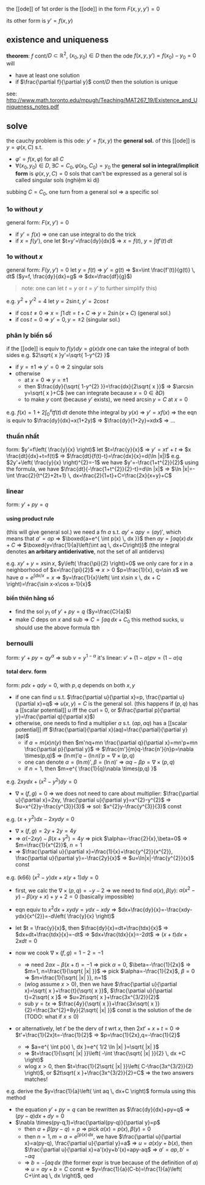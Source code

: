  the [[ode]] of 1st order is the [[ode]] in the form $F(x,y,y')=0$

its other form is $y'=f(x,y)$

## existence and uniqueness
**theorem**: $f$ cont/$D\subset \mathbb{R}^{2}$, $(x_{0},y_{0})\in D$ then the ode $f(x,y,y')=f(x_{0})-y_{0}=0$ will
- have at least one solution
- if $\frac{\partial f}{\partial y}$ cont/$D$ then the solution is unique

see: http://www.math.toronto.edu/mpugh/Teaching/MAT267_19/Existence_and_Uniqueness_notes.pdf

## solve
the cauchy problem is this ode: $y'=f(x,y)$
the **general sol.** of this [[ode]] is $y=\varphi(x,C)$ s.t.
- $\varphi'=f(x,\varphi)$ for all $C$
- $\forall (x_{0},y_{0})\in D, \exists C=C_{0}, \varphi(x_{0},C_{0})=y_{0}$
the **general sol in integral/implicit form** is $\varphi(x,y,C)=0$
sols that can't be expressed as a general sol is called singular sols (nghiệm kì dị)

subbing $C=C_{0}$, one turn from a general sol => a specific sol

### 1o without $y$
general form: $F(x,y')=0$
- if $y'=f(x)$ => one can use integral to do the trick
- if $x=f(y')$, one let $t=y'=\frac{dy}{dx}$ => $x=f(t)$, $y=\int tf'(t) \, dt$
### 1o without $x$
general form: $F(y,y')=0$
let $y=f(t)$ => $y'=g(t)$ => $x=\int \frac{f'(t)}{g(t)} \, dt$ ($y=f, \frac{dy}{dx}=g$ => $dx=\frac{df}{g}$)
>note:  one can let $t=y$ or $t=y'$ to further simplify this)

e.g. $y^{2}+y'^{2}=4$
let $y=2\sin t$, $y'=2\cos t$
- if $\cos t\neq 0$ => $x=\int 1 \, dt=t+C$ => $y=2\sin(x+C)$ (general sol.)
- if $\cos t=0$ => $y'=0,y=\pm 2$ (singular sol.)

### phân ly biến số
if the [[ode]] is equiv to $f(y)dy=g(x)dx$ one can take the integral of both sides
e.g. $2\sqrt{ x }y'=\sqrt{ 1-y^{2} }$
- if $y=\pm 1$ => $y'=0$ => 2 singular sols
- otherwise
	- at $x=0$ => $y=\pm 1$
	- then $\frac{dy}{\sqrt{ 1-y^{2} }}=\frac{dx}{2\sqrt{ x }}$ => $\arcsin y=\sqrt{ x }+C$ (we can integrate because $x=0\in \partial D$)
	- to make $y$ cont (because $y'$ exists), we need $\arcsin y=C$ at $x=0$

e.g. $f(x)=1+2\int _{0}^{x} tf(t) \, dt$
denote thhe integral by $y(x)$ => $y'=xf(x)$
=> the eqn is equiv to $\frac{dy}{dx}=x(1+2y)$ => $\frac{dy}{1+2y}=xdx$ => ...

### thuần nhất
form: $y'=f\left( \frac{y}{x} \right)$
let $t=\frac{y}{x}$ => $y'=xt'+t$ => $x \frac{dt}{dx}+t=f(t)$ => $\frac{dt}{f(t)-t}=\frac{dx}{x}=d(\ln |x|)$
e.g. $2y'+\left( \frac{y}{x} \right)^{2}=-1$
we have $y'=-\frac{1+t^{2}}{2}$
using the formula, we have $\frac{dt}{-\frac{1+t^{2}}{2}-t}=d\ln |x|$
=> $\ln |x|=-\int \frac{2}{t^{2}+2t+1} \, dx=\frac{2}{1+t}+C=\frac{2x}{x+y}+C$

### linear
form: $y'+py=q$
#### using product rule
(this will give general sol.)
we need a fn $a$ s.t. $ay'+apy=(ay)'$, which means that $a'=ap$ => $\boxed{a=e^{ \int p(x) \, dx }}$
then $ay=\int aq(x) \, dx+C$ => $\boxed{y=\frac{1}{a}\left(\int aq \, dx+C\right)}$
(the integral denotes **an arbitary antiderivative**, not the set of all antidervs)

e.g. $xy'+y=x\sin x$, $y\left( \frac{\pi}{2} \right)=0$
we only care for $x$ in a neighborhood of $x=\frac{\pi}{2}$ => $x>0$
$p=\frac{1}{x}, q=\sin x$
we have $a=e^{ \int dx/x }=x$ => $y=\frac{1}{x}\left( \int x\sin x \, dx + C \right)=\frac{\sin x-x\cos x-1}{x}$

#### biến thiên hằng số
- find the sol $y_{1}$ of $y'+py=q$ ($y=\frac{C}{a}$)
- make $C$ deps on $x$ and sub => $C=\int aq \, dx+C_{0}$
this method sucks, u should use the above formula tbh

### bernoulli
form: $y'+py=qy^{\alpha}$
=> sub $v=y^{1-\alpha}$ it's linear: $v'+(1-\alpha)pv=(1-\alpha)q$

#### total derv. form
form: $pdx+qdy=0$, with $p,q$ depends on both $x,y$
- if one can find $u$ s.t. $\frac{\partial u}{\partial x}=p, \frac{\partial u}{\partial x}=q$ => $u(x,y)=C$ is the general sol. (this happens if $(p,q)$ has a [[scalar potential]] $u$ iff the curl = 0, or $\frac{\partial p}{\partial y}=\frac{\partial q}{\partial x}$)
- otherwise, one needs to find a multiplier $a$ s.t. $(ap,aq)$ has a [[scalar potential]] iff $\frac{\partial}{\partial x}(aq)=\frac{\partial}{\partial y}(ap)$
	- if $a=m(x)n(y)$ then $m'nq+mn \frac{\partial q}{\partial x}=mn'p+mn \frac{\partial p}{\partial y}$ => $\frac{m'}{m}q-\frac{n'}{n}p=\nabla \times(p,q)$ => $(\ln m)'q-(\ln n)'p=\nabla \times(p,q)$
	- one can denote $\alpha=(\ln m)', \beta=(\ln n)'$ => $\alpha q-\beta p=\nabla \times(p,q)$
	- if $n=1$, then $m=e^{ \frac{1}{q}\nabla \times(p,q) }$

e.g. $2xydx+(x^{2}-y^{2})dy=0$
- $\nabla \times(f,g)=0$ => we does not need to care about multiplier: $\frac{\partial u}{\partial x}=2xy, \frac{\partial u}{\partial y}=x^{2}-y^{2}$ => $u=x^{2}y-\frac{y^{3}}{3}$ => sol: $x^{2}y-\frac{y^{3}}{3}$ const

e.g. $(x+y^{2})dx-2xydy=0$
- $\nabla \times (f,g)=2y+2y=4y$
- => $\alpha(-2xy)-\beta(x+y^{2})=4y$ => pick $\alpha=-\frac{2}{x},\beta=0$ => $m=\frac{1}{x^{2}}$, $n=1$
- => $\frac{\partial u}{\partial x}=\frac{1}{x}+\frac{y^{2}}{x^{2}}, \frac{\partial u}{\partial y}=-\frac{2y}{x}$ => $u=\ln|x|-\frac{y^{2}}{x}$ const

e.g. (k66) $(x^{2}-y)dx+x(y+1)dy=0$
- first, we calc the $\nabla \times(p,q)=-y-2$
=> we need to find $\alpha(x),\beta(y)$:
$\alpha(x^{2}-y)-\beta(xy+x)+y+2=0$
(basically impossible)

- eqn equiv to $x^{2}dx+xydy=ydx-xdy$ => $dx+\frac{dy}{x}=-\frac{xdy-ydx}{x^{2}}=-d\left( \frac{y}{x} \right)$
- let $t = \frac{y}{x}$, then $\frac{dy}{x}=dt+\frac{tdx}{x}$
=> $dx+dt+\frac{tdx}{x}=-dt$ => $dx+\frac{tdx}{x}=-2dt$ => $(x+t)dx+2xdt=0$
- now we cook $\nabla \times(f,g)=1-2=-1$
	- => need $2\alpha x-\beta (x+t)=-1$
	=> pick $\alpha=0$, $\beta=-\frac{1}{2x}$ => $m=1, n=\frac{1}{\sqrt{ |x| }}$
	=> pick $\alpha=-\frac{1}{2x}$, $\beta=0$ => $m=\frac{1}{\sqrt{ |x| }}, n=1$
	- (wlog assume $x>0$), then we have $\frac{\partial u}{\partial x}=\sqrt{ x }+\frac{t}{\sqrt{ x }}$, $\frac{\partial u}{\partial t}=2\sqrt{ x }$ => $u=2t\sqrt{ x }+\frac{3x^{3/2}}{2}$
	- sub $y=tx$ => $\frac{4y}{\sqrt{ x }}+\frac{3x\sqrt{ x }}{2}=\frac{3x^{2}+8y}{2\sqrt{ |x| }}$ const is the solution of the de (TODO: what if $x\leq0$)
- or alternatively, let $t'$ be the derv of $t$ wrt $x$, then $2xt'+x+t=0$ => $t'+\frac{1}{2x}t=-\frac{1}{2}$ =>  $p=\frac{1}{2x},q=-\frac{1}{2}$ 
	- => $a=e^{ \int p(x) \, dx }=e^{ 1/2 \ln |x| }=\sqrt{ |x| }$
	- => $t=\frac{1}{\sqrt{ |x| }}\left( -\int \frac{\sqrt{ |x| }}{2}  \, dx +C \right)$
	- wlog $x>0$, then $t=\frac{1}{2\sqrt{ |x| }}\left( C-\frac{3x^{3/2}}{2} \right)$, or $2t\sqrt{ x }+\frac{3x^{3/2}}{2}=C$ => the two answers matches!

e.g. derive the $y=\frac{1}{a}\left( \int aq \, dx+C \right)$ formula using this method
- the equation $y'+py=q$ can be rewritten as $\frac{dy}{dx}+py=q$ => $(py-q)dx+dy=0$
- $\nabla \times(py-q,1)=\frac{\partial(py-q)}{\partial y}=p$
	- then $\alpha+\beta(py-q)=p$ => pick $\alpha(x)=p(x), \beta(y)=0$
	- then $n=1, m=a=e^{ \int p(x) \, dx }$, we have $\frac{\partial u}{\partial x}=a(py-q), \frac{\partial u}{\partial y}=a$ => $u=a(x)y+b(x)$, then $\frac{\partial u}{\partial x}=a'(x)y+b'(x)=apy-aq$ => $a'=ap, b'=-aq$
	- => $b=-\int aq \, dx$ (the former expr is true because of the definition of $a$) => $u=ay+b=C$ const => $y=\frac{1}{a}(C-b)=\frac{1}{a}\left( C+\int aq \, dx \right)$, qed